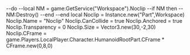 --do
	--local NM = game:GetService("Workspace").Noclip
	--if NM then
		--NM:Destroy()
	--end
--end
local Noclip = Instance.new("Part",Workspace)
	 Noclip.Name = "Noclip"
	 Noclip.CanCollide = true
	 Noclip.Anchored = true
	 Noclip.Transparency = 0
	 Noclip.Size = Vector3.new(30,-2,30)
	 Noclip.CFrame = game.Players.LocalPlayer.Character.HumanoidRootPart.CFrame * CFrame.new(0,8,0)
